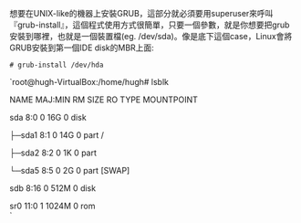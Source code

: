 想要在UNIX-like的機器上安裝GRUB，這部分就必須要用superuser來呼叫『grub-install』，這個程式使用方式很簡單，只要一個參數，就是你想要把grub安裝到哪裡，也就是一個裝置檔\(eg. /dev/sda\)。像是底下這個case，Linux會將GRUB安裝到第一個IDE disk的MBR上面:

`# grub-install /dev/hda`

`root@hugh-VirtualBox:/home/hugh\# lsblk

NAME   MAJ:MIN RM  SIZE RO TYPE MOUNTPOINT

sda      8:0    0   16G  0 disk 

├─sda1   8:1    0   14G  0 part /

├─sda2   8:2    0    1K  0 part 

└─sda5   8:5    0    2G  0 part \[SWAP\]

sdb      8:16   0  512M  0 disk 

sr0     11:0    1 1024M  0 rom  
`




